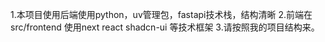 1.本项目使用后端使用python，uv管理包，fastapi技术栈，结构清晰
2.前端在src/frontend 使用next react shadcn-ui 等技术框架
3.请按照我的项目结构来。